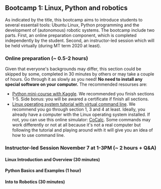## Bootcamp 1: Linux, Python and robotics

As indicated by the title, this bootcamp aims to introduce students to several essentail tools: Ubuntu Linux, Python programming and the development of (autonomous) robotic systems. 
The bootcamp include two parts. First, an online preparation component, which is completed independently by the student. Second, an instructor-led session which will be
held virtually (during MT term 2020 at least). 


### Online preparation (~ 0.5-2 hours)

Given that everyone's backgrounds may differ, this section could be skipped by some, completed in 30 minutes by others or may take a couple of hours. 
Go through it as slowly as you need! **No need to install any special software on your computer.** The recommended resourses are:
* [Python mini-course with Kaggle](https://www.kaggle.com/learn/python). We recommended you finish sections 1-5. 
Side bonus: you will be awared a certificate if finish all sections.
* [Linux operating system tutorial with virtual command line](https://ubuntu.com/tutorials/command-line-for-beginners#1-overview). We recommend you go through section 1, 3 and 4 at least. Ideally, you already have a computer with the Linux operating system installed. If not, you can use this online simulator: [CoCalc](https://cocalc.com/projects/0bf48ed3-5f52-4c43-a332-14b9b4fa168f/files/Welcome%20to%20CoCalc.term?session=default). Some commands may work differently or not at all because it's not a real computer but following the tutorial and playing around with it will give you an idea of how to use command line.

### Instructor-led Session November 7 at 1-3PM (~ 2 hours + Q&A) 

#### Linux Introduction and Overview (30 minutes)

#### Python Basics and Examples (1 hour)

#### Into to Robotics (30 minutes)
